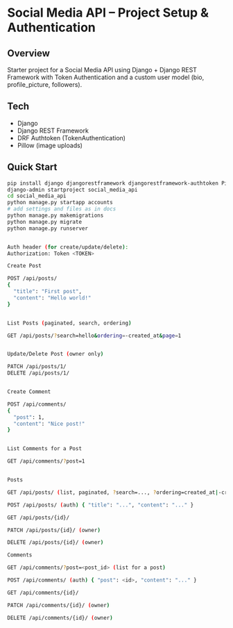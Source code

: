 # Social Media API – Project Setup & Authentication

## Overview
Starter project for a Social Media API using Django + Django REST Framework with Token Authentication and a custom user model (bio, profile_picture, followers).

## Tech
- Django
- Django REST Framework
- DRF Authtoken (TokenAuthentication)
- Pillow (image uploads)

## Quick Start
```bash
pip install django djangorestframework djangorestframework-authtoken Pillow
django-admin startproject social_media_api
cd social_media_api
python manage.py startapp accounts
# add settings and files as in docs
python manage.py makemigrations
python manage.py migrate
python manage.py runserver


Auth header (for create/update/delete):
Authorization: Token <TOKEN>

Create Post

POST /api/posts/
{
  "title": "First post",
  "content": "Hello world!"
}


List Posts (paginated, search, ordering)

GET /api/posts/?search=hello&ordering=-created_at&page=1


Update/Delete Post (owner only)

PATCH /api/posts/1/
DELETE /api/posts/1/


Create Comment

POST /api/comments/
{
  "post": 1,
  "content": "Nice post!"
}


List Comments for a Post

GET /api/comments/?post=1


Posts

GET /api/posts/ (list, paginated, ?search=..., ?ordering=created_at|-created_at|title)

POST /api/posts/ (auth) { "title": "...", "content": "..." }

GET /api/posts/{id}/

PATCH /api/posts/{id}/ (owner)

DELETE /api/posts/{id}/ (owner)

Comments

GET /api/comments/?post=<post_id> (list for a post)

POST /api/comments/ (auth) { "post": <id>, "content": "..." }

GET /api/comments/{id}/

PATCH /api/comments/{id}/ (owner)

DELETE /api/comments/{id}/ (owner)